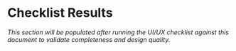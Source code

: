 # Checklist Results

*This section will be populated after running the UI/UX checklist against this document to validate completeness and design quality.*
